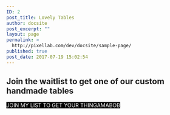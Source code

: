 ```yaml
---
ID: 2
post_title: Lovely Tables
author: docsite
post_excerpt: ""
layout: page
permalink: >
  http://pixellab.com/dev/docsite/sample-page/
published: true
post_date: 2017-07-19 15:02:54
---
```

<h2>Join the waitlist to get one of our custom handmade tables</h2>

<a id="join-list-button" class="waitlistr-Button-primary waitlistrJoinTrigger" style="background-color: #000000; color: #ffffff">
      JOIN MY LIST TO GET YOUR THINGAMABOB
    </a>

<script type="text/javascript" src="https://waitlistr-staging.herokuapp.com/lists/josh/my-thingamabob/premium_button_widget.js"></script>